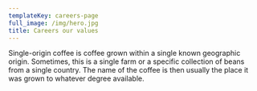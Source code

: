 ```yaml
---
templateKey: careers-page
full_image: /img/hero.jpg
title: Careers our values
---
```


Single-origin coffee is coffee grown within a single known geographic origin. Sometimes, this is a single farm or a specific collection of beans from a single country. The name of the coffee is then usually the place it was grown to whatever degree available.